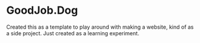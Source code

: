 # GoodJob.Dog
Created this as a template to play around with making a website, kind of as a side project.
Just created as a learning experiment. 
